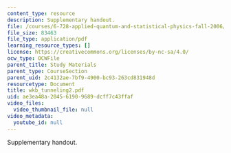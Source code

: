 ```yaml
---
content_type: resource
description: Supplementary handout.
file: /courses/6-728-applied-quantum-and-statistical-physics-fall-2006/ae3ea48a204561909689dcff7c43ffaf_wkb_tunneling2.pdf
file_size: 83463
file_type: application/pdf
learning_resource_types: []
license: https://creativecommons.org/licenses/by-nc-sa/4.0/
ocw_type: OCWFile
parent_title: Study Materials
parent_type: CourseSection
parent_uid: 2c4132ae-7bf9-4900-bc93-263cd831948d
resourcetype: Document
title: wkb_tunneling2.pdf
uid: ae3ea48a-2045-6190-9689-dcff7c43ffaf
video_files:
  video_thumbnail_file: null
video_metadata:
  youtube_id: null
---
```

Supplementary handout.